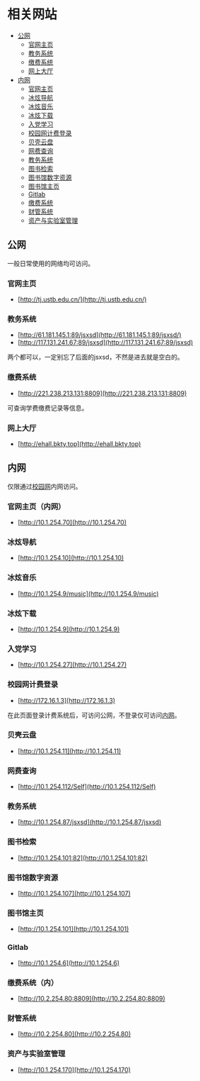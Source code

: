 # 相关网站

* [公网](#公网)
  * [官网主页](#官网主页)
  * [教务系统](#教务系统)
  * [缴费系统](#缴费系统)
  * [网上大厅](#网上大厅)
* [内网](#内网)
  * [官网主页](#官网主页（内网）)
  * [冰炫导航](#冰炫导航)
  * [冰炫音乐](#冰炫音乐)
  * [冰炫下载](#冰炫下载)
  * [入党学习](#入党学习)
  * [校园网计费登录](#校园网计费登录)
  * [贝壳云盘](#贝壳云盘)
  * [网费查询](#网费查询)
  * [教务系统](#教务系统)
  * [图书检索](#图书检索)
  * [图书馆数字资源](#图书馆数字资源)
  * [图书馆主页](#图书馆主页)
  * [Gitlab](#Gitlab)
  * [缴费系统](#缴费系统（内）)
  * [财管系统](#财管系统)
  * [资产与实验室管理](#资产与实验室管理)

  


## 公网

一般日常使用的网络均可访问。

### 官网主页

- [http://tj.ustb.edu.cn/](http://tj.ustb.edu.cn/)

### 教务系统

- [http://61.181.145.1:89/jsxsd](http://61.181.145.1:89/jsxsd/)
- [http://117.131.241.67:89/jsxsd](http://117.131.241.67:89/jsxsd)

两个都可以，一定别忘了后面的jsxsd，不然是进去就是空白的。

### 缴费系统

- [http://221.238.213.131:8809](http://221.238.213.131:8809)

可查询学费缴费记录等信息。

### 网上大厅

- [http://ehall.bkty.top](http://ehall.bkty.top)

## 内网

仅限通过[校园网](dormitory/internet.md)内网访问。

### 官网主页（内网）

- [http://10.1.254.70](http://10.1.254.70)

### 冰炫导航

- [http://10.1.254.10](http://10.1.254.10)

### 冰炫音乐

- [http://10.1.254.9/music](http://10.1.254.9/music)

### 冰炫下载

- [http://10.1.254.9](http://10.1.254.9)

### 入党学习

- [http://10.1.254.27](http://10.1.254.27)

### 校园网计费登录

- [http://172.16.1.3](http://172.16.1.3)

在此页面登录计费系统后，可访问公网，不登录仅可访问[内网](dormitory/internet.md)。

### 贝壳云盘

- [http://10.1.254.11](http://10.1.254.11)

### 网费查询

- [http://10.1.254.112/Self](http://10.1.254.112/Self)

### 教务系统

- [http://10.1.254.87/jsxsd](http://10.1.254.87/jsxsd)

### 图书检索

- [http://10.1.254.101:82](http://10.1.254.101:82)

### 图书馆数字资源

- [http://10.1.254.107](http://10.1.254.107)

### 图书馆主页

- [http://10.1.254.101](http://10.1.254.101)

### Gitlab

- [http://10.1.254.6](http://10.1.254.6)

### 缴费系统（内）

- [http://10.2.254.80:8809](http://10.2.254.80:8809)

### 财管系统

- [http://10.2.254.80](http://10.2.254.80)

### 资产与实验室管理

- [http://10.1.254.170](http://10.1.254.170)

